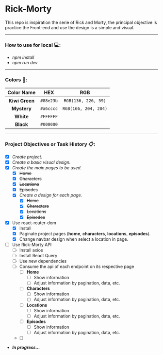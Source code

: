 # Rick-Morty
This repo is inspiration the serie of Rick and Morty, the principal objective is practice the Front-end and use the design is a simple and visual.

---

### How to use for local 💻:

- _npm install_
- _npm run dev_

---

### Colors 🎨:

| Color Name | HEX | RGB |
|     :---:      |     :---:      |     :---:      |
| **Kiwi Green** | `#88e23b` | `RGB(136, 226, 59)` |
| **Mystery** | `#a6cccc` | `RGB(166, 204, 204)` |
| **White** | `#FFFFFF` | | `RBG(255, 255, 255) ` |
| **Black** | `#000000` | | `RBG(0, 0, 0) ` |

---

### Project Objectives or Task History 📋:

- [x] _Create project._
- [x] _Create a basic visual design._
- [x] _Create the main pages to be used._
    - [x] ~~Home~~
    - [x] ~~Characters~~
    - [x] ~~Locations~~
    - [x] ~~Episodes~~
    - [x] _Create a design for each page._
        - [x] ~~Home~~
        - [x] ~~Characters~~
        - [x] ~~Locations~~
        - [x] ~~Episodes~~
- [x] Use react-router-dom
    - [x] Install
    - [x] Paginate project pages (**home**, **characters**, **locations**, **episodes**).
    - [x] Change navbar design when select a location in page.
- [ ] Use Rick-Morty API
    - [ ] Install axios
    - [ ] Install React Query
    - [ ] Use new dependencies
    - [ ] Consume the api of each endpoint on its respective page
        - [ ] **Home**
            - [ ] Show information
            - [ ] Adjust information by pagination, data, etc.
        - [ ] **Characters**
            - [ ] Show information
            - [ ] Adjust information by pagination, data, etc.
        - [ ] **Locations**
            - [ ] Show information
            - [ ] Adjust information by pagination, data, etc.
        - [ ] **Episodes**
            - [ ] Show information
            - [ ] Adjust information by pagination, data, etc.
    - [ ]
- ***In progress...***